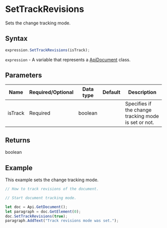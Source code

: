 # SetTrackRevisions

Sets the change tracking mode.

## Syntax

```javascript
expression.SetTrackRevisions(isTrack);
```

`expression` - A variable that represents a [ApiDocument](../ApiDocument.md) class.

## Parameters

| **Name** | **Required/Optional** | **Data type** | **Default** | **Description** |
| ------------- | ------------- | ------------- | ------------- | ------------- |
| isTrack | Required | boolean |  | Specifies if the change tracking mode is set or not. |

## Returns

boolean

## Example

This example sets the change tracking mode.

```javascript editor-docx
// How to track revisions of the document.

// Start document tracking mode.

let doc = Api.GetDocument();
let paragraph = doc.GetElement(0);
doc.SetTrackRevisions(true);
paragraph.AddText("Track revisions mode was set.");
```

